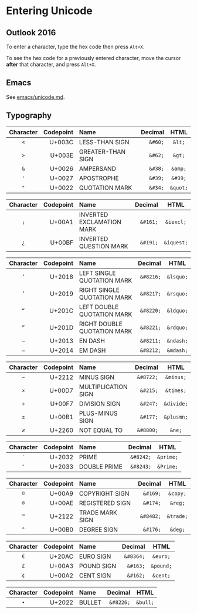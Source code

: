 # Entering Unicode

## Outlook 2016

To enter a character, type the hex code then press `Alt+X`.

To see the hex code for a previously entered character, move the
cursor **after** that character, and press `Alt+X`.

## Emacs

See <a href="emacs/unicode.md">emacs/unicode.md</a>.

## Typography

| Character | Codepoint | Name              | Decimal | HTML     |
|:---------:|----------:|:------------------|--------:|:--------:|
| `<`       |    U+003C | LESS-THAN SIGN    | `&#60;` | `&lt;`   |
| `>`       |    U+003E | GREATER-THAN SIGN | `&#62;` | `&gt;`   |
| `&`       |    U+0026 | AMPERSAND         | `&#38;` | `&amp;`  |
| `'`       |    U+0027 | APOSTROPHE        | `&#39;` | `&#39;`  |
| `"`       |    U+0022 | QUOTATION MARK    | `&#34;` | `&quot;` |

| Character | Codepoint | Name                      | Decimal  | HTML       |
|:---------:|----------:|:--------------------------|---------:|:----------:|
| `¡`       |    U+00A1 | INVERTED EXCLAMATION MARK | `&#161;` | `&iexcl;`  |
| `¿`       |    U+00BF | INVERTED QUESTION MARK    | `&#191;` | `&iquest;` |

| Character | Codepoint | Name                        | Decimal   | HTML      |
|:---------:|----------:|:----------------------------|----------:|:---------:|
| `‘`       |    U+2018 | LEFT SINGLE QUOTATION MARK  | `&#8216;` | `&lsquo;` |
| `’`       |    U+2019 | RIGHT SINGLE QUOTATION MARK | `&#8217;` | `&rsquo;` |
| `“`       |    U+201C | LEFT DOUBLE QUOTATION MARK  | `&#8220;` | `&ldquo;` |
| `”`       |    U+201D | RIGHT DOUBLE QUOTATION MARK | `&#8221;` | `&rdquo;` |
| `–`       |    U+2013 | EN DASH                     | `&#8211;` | `&ndash;` |
| `—`       |    U+2014 | EM DASH                     | `&#8212;` | `&mdash;` |

| Character | Codepoint | Name                | Decimal   | HTML       |
|:---------:|----------:|:--------------------|----------:|:----------:|
| `−`       |    U+2212 | MINUS SIGN          | `&#8722;` | `&minus;`  |
| `×`       |    U+00D7 | MULTIPLICATION SIGN |  `&#215;` | `&times;`  |
| `÷`       |    U+00F7 | DIVISION SIGN       |  `&#247;` | `&divide;` |
| `±`       |    U+00B1 | PLUS-MINUS SIGN     |  `&#177;` | `&plusmn;` |
| `≠`       |    U+2260 | NOT EQUAL TO        | `&#8800;` | `&ne;`     |

| Character | Codepoint | Name         | Decimal   | HTML      |
|:---------:|----------:|:-------------|----------:|:---------:|
| `′`       |    U+2032 | PRIME        | `&#8242;` | `&prime;` |
| `″`       |    U+2033 | DOUBLE PRIME | `&#8243;` | `&Prime;` |

| Character | Codepoint | Name            | Decimal   | HTML      |
|:---------:|----------:|:----------------|----------:|:---------:|
| `©`       |    U+00A9 | COPYRIGHT SIGN  |  `&#169;` | `&copy;`  |
| `®`       |    U+00AE | REGISTERED SIGN |  `&#174;` | `&reg;`   |
| `™`       |    U+2122 | TRADE MARK SIGN | `&#8482;` | `&trade;` |
| `°`       |    U+00B0 | DEGREE SIGN     |  `&#176;` | `&deg;`   |

| Character | Codepoint | Name       | Decimal   | HTML      |
|:---------:|----------:|:-----------|----------:|:---------:|
| `€`       |    U+20AC | EURO SIGN  | `&#8364;` | `&euro;`  |
| `£`       |    U+00A3 | POUND SIGN |  `&#163;` | `&pound;` |
| `¢`       |    U+00A2 | CENT SIGN  |  `&#162;` | `&cent;`  |

| Character | Codepoint | Name   | Decimal   | HTML     |
|:---------:|----------:|:-------|----------:|:--------:|
| `•`       |    U+2022 | BULLET | `&#8226;` | `&bull;` |
